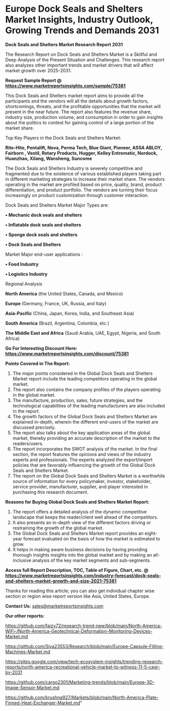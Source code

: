  # Europe Dock Seals and Shelters Market Insights, Industry Outlook, Growing Trends and Demands 2031

<strong>Dock Seals and Shelters Market Research Report 2031</strong>

The Research Report on Dock Seals and Shelters Market is a Skillful and Deep Analysis of the Present Situation and Challenges. This research report also analyzes other important trends and market drivers that will affect market growth over 2025-2031.

<strong>Request Sample Report @ <a href=https://www.marketreportsinsights.com/sample/75381>https://www.marketreportsinsights.com/sample/75381</a></strong>

This Dock Seals and Shelters market report aims to provide all the participants and the vendors will all the details about growth factors, shortcomings, threats, and the profitable opportunities that the market will present in the near future. The report also features the revenue share, industry size, production volume, and consumption in order to gain insights about the politics to contest for gaining control of a large portion of the market share.

Top Key Players in the Dock Seals and Shelters Market:

<strong>Rite-Hite, Pentalift, Nova, Perma Tech, Blue Giant, Pioneer, ASSA ABLOY, Fairborn , Vestil, Rotary Products, Hugger, Kelley Entrematic, Nordock, Huanzhao, Xilang, Wansheng, Suncome</strong>

The Dock Seals and Shelters Industry is severely competitive and fragmented due to the existence of various established players taking part in different marketing strategies to increase their market share. The vendors operating in the market are profiled based on price, quality, brand, product differentiation, and product portfolio. The vendors are turning their focus increasingly on product customization through customer interaction.

Dock Seals and Shelters Market Major Types are:

<strong>• Mechanic dock seals and shelters

• Inflatable dock seals and shelters

• Sponge dock seals and shelters

• Dock Seals and Shelters</strong>

Market Major end-user applications :

<strong>• Food Industry

• Logistics Industry</strong>

Regional Analysis

</u><strong><b>North America</b></strong> (the United States, Canada, and Mexico)

<strong><b>Europe </b></strong>(Germany, France, UK, Russia, and Italy)

<strong><b>Asia-Pacific</b></strong> (China, Japan, Korea, India, and Southeast Asia)

<strong><b>South America</b></strong> (Brazil, Argentina, Colombia, etc.)

<strong><b>The Middle East and Africa</b></strong> (Saudi Arabia, UAE, Egypt, Nigeria, and South Africa)

<strong>Go For Interesting Discount Here: <a href=https://www.marketreportsinsights.com/discount/75381>https://www.marketreportsinsights.com/discount/75381</a></strong>

<strong>Points Covered in The Report:</strong>
<ol>
  <li>The major points considered in the Global Dock Seals and Shelters Market report include the leading competitors operating in the global market.</li>
  <li>The report also contains the company profiles of the players operating in the global market.</li>
  <li>The manufacture, production, sales, future strategies, and the technological capabilities of the leading manufacturers are also included in the report.</li>
  <li>The growth factors of the Global Dock Seals and Shelters Market are explained in-depth, wherein the different end-users of the market are discussed precisely.</li>
  <li>The report also talks about the key application areas of the global market, thereby providing an accurate description of the market to the readers/users.</li>
  <li>The report incorporates the SWOT analysis of the market. In the final section, the report features the opinions and views of the industry experts and professionals. The experts analyzed the export/import policies that are favorably influencing the growth of the Global Dock Seals and Shelters Market.</li>
  <li>The report on the Global Dock Seals and Shelters Market is a worthwhile source of information for every policymaker, investor, stakeholder, service provider, manufacturer, supplier, and player interested in purchasing this research document.</li>
</ol>
<strong>Reasons for Buying Global Dock Seals and Shelters Market Report:</strong>

<ol>
  <li>The report offers a detailed analysis of the dynamic competitive landscape that keeps the reader/client well ahead of the competitors.</li>
  <li>It also presents an in-depth view of the different factors driving or restraining the growth of the global market.</li>
  <li>The Global Dock Seals and Shelters Market report provides an eight-year forecast evaluated on the basis of how the market is estimated to grow.</li>
  <li>It helps in making aware business decisions by having providing thorough insights insights into the global market and by making an all-inclusive analysis of the key market segments and sub-segments.</li>
</ol>
<strong>Access full Report Description, TOC, Table of Figure, Chart, etc. @ <a href=https://www.marketreportsinsights.com/industry-forecast/dock-seals-and-shelters-market-growth-and-size-2021-75381>https://www.marketreportsinsights.com/industry-forecast/dock-seals-and-shelters-market-growth-and-size-2021-75381</a></strong>


Thanks for reading this article; you can also get individual chapter wise section or region wise report version like Asia, United States, Europe.

<strong>Contact Us:</strong>
sales@marketreportsinsights.com

<strong>Our other reports:</strong>

<a href=https://github.com/faizy72/research-trend-new/blob/main/North-America-WiFi-/North-America-Geotechnical-Deformation-Monitoring-Devices-Market.md>https://github.com/faizy72/research-trend-new/blob/main/North-America-WiFi-/North-America-Geotechnical-Deformation-Monitoring-Devices-Market.md</a>

<a href=https://github.com/Siya23553/Research/blob/main/Europe-Capsule-Filling-Machines-Market.md>https://github.com/Siya23553/Research/blob/main/Europe-Capsule-Filling-Machines-Market.md</a>

<a href=https://sites.google.com/view/tech-ecosystem-insights/trending-research-reports/north-america-recreational-vehicle-market-to-witness-11-5-cagr-by-2031>https://sites.google.com/view/tech-ecosystem-insights/trending-research-reports/north-america-recreational-vehicle-market-to-witness-11-5-cagr-by-2031</a>

<a href=https://github.com/cargo2301/Marketing-trends/blob/main/Europe-3D-Image-Sensor-Market.md>https://github.com/cargo2301/Marketing-trends/blob/main/Europe-3D-Image-Sensor-Market.md</a>

<a href=https://github.com/krushna927/Markets/blob/main/North-America-Plate-Finned-Heat-Exchanger-Market.md>https://github.com/krushna927/Markets/blob/main/North-America-Plate-Finned-Heat-Exchanger-Market.md</a>"
